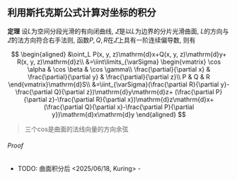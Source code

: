 ## 利用斯托克斯公式计算对坐标的积分

**定理** 设$L$为空间分段光滑的有向闭曲线,
$\varSigma$是以$L$为边界的分片光滑曲面,
$L$的方向与$\varSigma$的法方向符合右手法则,
函数$P, Q, R$在$\varSigma$上具有一阶连续偏导数, 则有

$$
\begin{aligned}
	&\oint_L P(x, y, z)\mathrm{d}x+Q(x, y, z)\mathrm{d}y+ R(x, y, z)\mathrm{d}z\\
	&=\iint\limits_{\varSigma}
	\begin{vmatrix}
		\cos \alpha & \cos \beta & \cos \gamma\\
		\frac{\partial}{\partial x} & \frac{\partial}{\partial y} & \frac{\partial}{\partial z}\\
		P & Q & R
	\end{vmatrix}\mathrm{d}S\\
	&=\iint_{\varSigma}(\frac{\partial R}{\partial y}-\frac{\partial Q}{\partial z})\mathrm{d}y\mathrm{d}z+
	(\frac{\partial P}{\partial z}-\frac{\partial R}{\partial x})\mathrm{d}z\mathrm{d}x+
	(\frac{\partial Q}{\partial x}-\frac{\partial P}{\partial y})\mathrm{d}x\mathrm{d}y
\end{aligned}
$$

> 三个cos是曲面的法线向量的方向余弦

###### Proof

- TODO: 曲面积分后 <2025/06/18, Kuring> -
